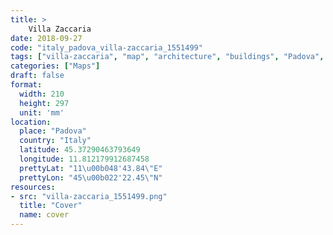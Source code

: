 ```yaml
---
title: > 
    Villa Zaccaria
date: 2018-09-27
code: "italy_padova_villa-zaccaria_1551499"
tags: ["villa-zaccaria", "map", "architecture", "buildings", "Padova", "Italy"]
categories: ["Maps"]
draft: false
format:
  width: 210
  height: 297
  unit: 'mm'
location:
  place: "Padova"
  country: "Italy"
  latitude: 45.37290463793649
  longitude: 11.812179912687458
  prettyLat: "11\u00b048'43.84\"E"
  prettyLon: "45\u00b022'22.45\"N"
resources:
- src: "villa-zaccaria_1551499.png"
  title: "Cover"
  name: cover
---
```

